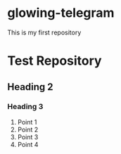 # glowing-telegram
This is my first repository

# Test Repository
## Heading 2
### Heading 3

1. Point 1
2. Point 2
3. Point 3
4. Point 4
